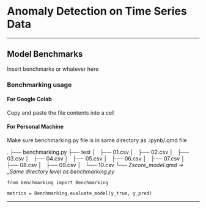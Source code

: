 # Anomaly Detection on Time Series Data

---

## Model Benchmarks

Insert benchmarks or whatever here

### Benchmarking usage

#### For Google Colab

Copy and paste the file contents into a cell

#### For Personal Machine

Make sure benchmarking.py file is in same directory as .ipynb/.qmd file

.
├── benchmarking.py
├── test
│   ├── 01.csv
│   ├── 02.csv
│   ├── 03.csv
│   ├── 04.csv
│   ├── 05.csv
│   ├── 06.csv
│   ├── 07.csv
│   ├── 08.csv
│   ├── 09.csv
│   └── 10.csv
└── Z*score_model.qmd -> \_Same directory level as benchmarking.py*

```{python}
from benchmarking import Benchmarking

metrics = Benchmarking.evaluate_model(y_true, y_pred)
```

---
